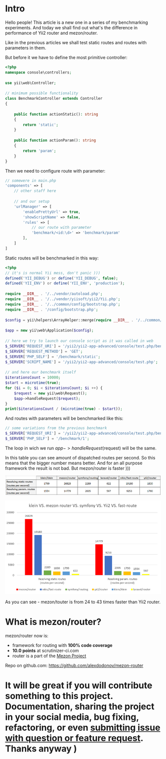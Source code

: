 # Intro

Hello people! This article is a new one in a series of my benchmarking experiments. And today we shall find out what's the difference in performance of Yii2 router and mezon/router.

Like in the previous articles we shall test static routes and routes with parameters in them.

But before it we have to define the most primitive controller:

```php
<?php
namespace console\controllers;

use yii\web\Controller;

// minimum possible functionality
class BenchmarkController extends Controller
{

    public function actionStatic(): string
    {
        return 'static';
    }

    public function actionParam(): string
    {
        return 'param';
    }
}
```

Then we need to configure route with parameter:

```php
// somewere in main.php
'components' => [
    // other staff here
    
    // and our setup
    'urlManager' => [
        'enablePrettyUrl' => true,
        'showScriptName' => false,
        'rules' => [
            // our route with parameter
            'benchmark/<id:\d>' => 'benchmark/param'
        ],
    ]
]
```

Static routes will be benchmarked in this way:

```php
<?php
// it's is normal Yii mess, don't panic )))
defined('YII_DEBUG') or define('YII_DEBUG', false);
defined('YII_ENV') or define('YII_ENV', 'production');

require __DIR__ . '/../vendor/autoload.php';
require __DIR__ . '/../vendor/yiisoft/yii2/Yii.php';
require __DIR__ . '/../common/config/bootstrap.php';
require __DIR__ . '/config/bootstrap.php';

$config = yii\helpers\ArrayHelper::merge(require __DIR__ . '/../common/config/main.php', require __DIR__ . '/../common/config/main-local.php', require __DIR__ . '/config/main.php', require __DIR__ . '/config/main-local.php');

$app = new yii\web\Application($config);

// here we try to launch our console script as it was called in web
$_SERVER['REQUEST_URI'] = '/yii2/yii2-app-advanced/console/test.php/benchmark/static';
$_SERVER['REQUEST_METHOD'] = 'GET';
$_SERVER['PHP_SELF'] = '/benchmark/static';
$_SERVER['SCRIPT_NAME'] = '/yii2/yii2-app-advanced/console/test.php';

// and here our benchmark itself
$iterationsCount = 10000;
$start = microtime(true);
for ($i = 0; $i < $iterationsCount; $i ++) {
    $request = new yii\web\Request();
    $app->handleRequest($request);
}
print($iterationsCount / (microtime(true) - $start));
```

And routes with parameters will be benchmarked like this:

```php
// some variations from the previous benchmark
$_SERVER['REQUEST_URI'] = '/yii2/yii2-app-advanced/console/test.php/benchmark/1';
$_SERVER['PHP_SELF'] = '/benchmark/1';
```

The loop in wich we run $app->handleRequest($request) will be the same.

In this table you can see amount of dispatched routes per second. So this means that the bigger number means better. And for an all purpose framework the result is not bad. But mezon/router is faster )))

![table](images/table-yii2.png)

![graph](images/graph-yii2.png)

As you can see - mezon/touter is from 24 to 43 times faster than Yii2 router.

# What is mezon/router?

mezon/router now is:

- framework for routing with **100% code coverage**
- **10.0 points** at scrutinizer-ci.com
- router is a part of the [Mezon Project](https://github.com/alexdodonov/mezon)

Repo on github.com: https://github.com/alexdodonov/mezon-router

# It will be great if you will contribute something to this project. Documentation, sharing the project in your social media, bug fixing, refactoring, or even **[submitting issue with question or feature request](https://github.com/alexdodonov/mezon-router/issues)**. Thanks anyway )